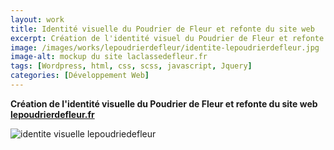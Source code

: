 ```yaml
---
layout: work
title: Identité visuelle du Poudrier de Fleur et refonte du site web
excerpt: Création de l'identité visuel du Poudrier de Fleur et refonte du site web
image: /images/works/lepoudrierdefleur/identite-lepoudrierdefleur.jpg
image-alt: mockup du site laclassedefleur.fr
tags: [Wordpress, html, css, scss, javascript, Jquery] 
categories: [Développement Web]
---
```


<p>
    <strong>Création de l'identité visuelle du Poudrier de Fleur et refonte du site web <a target="_blank" rel="nofollow" href="https://lepoudrierdefleur.fr">lepoudrierdefleur.fr</a></strong>
</p>

<p>
    <img alt="identite visuelle lepoudriedefleur" src="/images/works/lepoudrierdefleur/identite-lepoudrierdefleur.jpg" />
</p>